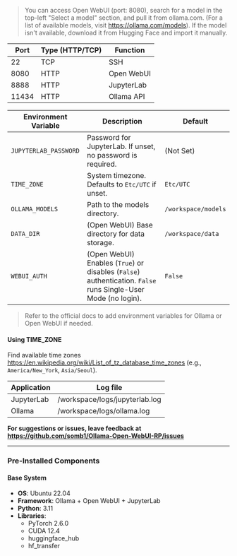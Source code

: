 > You can access Open WebUI (port: 8080), search for a model in the top-left "Select a model" section, and pull it from ollama.com. (For a list of available models, visit <https://ollama.com/models>). If the model isn't available, download it from Hugging Face and import it manually.

| Port | Type (HTTP/TCP) | Function     |
|------|-----------------|--------------|
| 22   | TCP             | SSH          |
| 8080 | HTTP            | Open WebUI |
| 8888 | HTTP            | JupyterLab  |
| 11434 | HTTP            | Ollama API  |

| Environment Variable     | Description                                                                 | Default      |
|--------------------------|-----------------------------------------------------------------------------|--------------|
| `JUPYTERLAB_PASSWORD`    | Password for JupyterLab. If unset, no password is required.                 | (Not Set)    |
| `TIME_ZONE`              | System timezone. Defaults to `Etc/UTC` if unset.                            | `Etc/UTC`    |
| `OLLAMA_MODELS`          | Path to the models directory.                                               | `/workspace/models` |
| `DATA_DIR`               | (Open WebUI) Base directory for data storage.                              | `/workspace/data` |
| `WEBUI_AUTH`             | (Open WebUI) Enables (`True`) or disables (`False`) authentication. `False` runs Single-User Mode (no login). | `False` |

> Refer to the official docs to add environment variables for Ollama or Open WebUI if needed.

#### **Using TIME_ZONE**  

Find available time zones <https://en.wikipedia.org/wiki/List_of_tz_database_time_zones> (e.g., `America/New_York`, `Asia/Seoul`).

| Application | Log file                         |
|-------------|----------------------------------|
| JupyterLab  | /workspace/logs/jupyterlab.log |
| Ollama | /workspace/logs/ollama.log |

**For suggestions or issues, leave feedback at <https://github.com/somb1/Ollama-Open-WebUI-RP/issues>**

---

### **Pre-Installed Components**

#### **Base System**

- **OS**: Ubuntu 22.04
- **Framework**: Ollama + Open WebUI + JupyterLab
- **Python**: 3.11
- **Libraries**:
  - PyTorch 2.6.0
  - CUDA 12.4
  - huggingface_hub
  - hf_transfer
